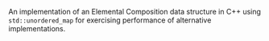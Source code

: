 An implementation of an Elemental Composition data structure in
C++ using `std::unordered_map` for exercising performance of alternative
implementations.
